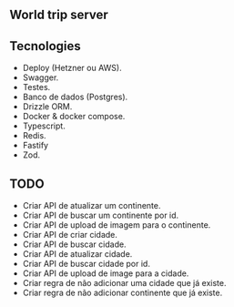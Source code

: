 ## World trip server

## Tecnologies

- Deploy (Hetzner ou AWS).
- Swagger.
- Testes.
- Banco de dados (Postgres).
- Drizzle ORM.
- Docker & docker compose.
- Typescript.
- Redis.
- Fastify
- Zod.

## TODO

- Criar API de atualizar um continente.
- Criar API de buscar um continente por id.
- Criar API de upload de imagem para o continente.
- Criar API de criar cidade.
- Criar API de buscar cidade.
- Criar API de atualizar cidade.
- Criar API de buscar cidade por id.
- Criar API de upload de image para a cidade.
- Criar regra de não adicionar uma cidade que já existe.
- Criar regra de não adicionar continente que já existe.

